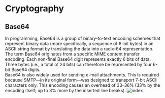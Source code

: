 # Cryptography
## Base64
In programming, Base64 is a group of binary-to-text encoding schemes that represent binary data (more specifically, a sequence of 8-bit bytes) in an ASCII string format by translating the data into a radix-64 representation. The term Base64 originates from a specific MIME content transfer encoding. Each non-final Base64 digit represents exactly 6 bits of data. Three bytes (i.e., a total of 24 bits) can therefore be represented by four 6-bit Base64 digits. <br>
Base64 is also widely used for sending e-mail attachments. This is required because SMTP—in its original form—was designed to transport 7-bit ASCII characters only. This encoding causes an overhead of 33–36% (33% by the encoding itself; up to 3% more by the inserted line breaks).
![index](https://user-images.githubusercontent.com/74766580/144443645-dc310c28-332c-4954-8e73-dea3b461f864.png)
